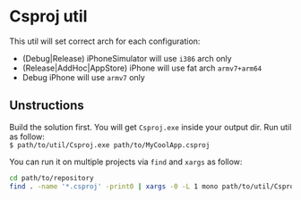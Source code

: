 Csproj util
===========

This util will set correct arch for each configuration:
* (Debug|Release) iPhoneSimulator will use `i386` arch only
* (Release|AddHoc|AppStore) iPhone will use fat arch `armv7+arm64`
* Debug iPhone will use `armv7` only

Unstructions
------------

Build the solution first. You will get `Csproj.exe` inside your output dir. Run util as follow:  
`$ path/to/util/Csproj.exe path/to/MyCoolApp.csproj`

You can run it on multiple projects via `find` and `xargs` as follow:
```bash
cd path/to/repository
find . -name '*.csproj' -print0 | xargs -0 -L 1 mono path/to/util/Csproj.exe
```